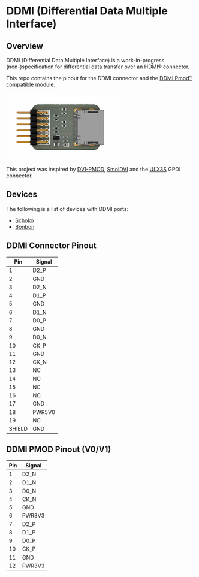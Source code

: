 # DDMI (Differential Data Multiple Interface)

## Overview

DDMI (Differential Data Multiple Interface) is a work-in-progress (non-)specification for differential data transfer over an HDMI&reg; connector.

This repo contains the pinout for the DDMI connector and the [DDMI Pmod&trade; compatible module](https://machdyne.com/product/ddmi-pmod).

![DDMI Pmod](https://github.com/machdyne/ddmi/blob/5b369be5159b5f61a21ae51bad638b94bcf4372a/ddmi.png)

This project was inspired by [DVI-PMOD](https://github.com/Wren6991/DVI-PMOD), [SmolDVI](https://github.com/Wren6991/SmolDVI) and the [ULX3S](https://github.com/emard/ulx3s) GPDI connector. 

## Devices

The following is a list of devices with DDMI ports:

  * [Schoko](https://machdyne.com/product/schoko-computer)
  * [Bonbon](https://machdyne.com/product/bonbon-computer)

## DDMI Connector Pinout
| Pin | Signal |
| --- | ------ |
| 1 | D2\_P |
| 2 | GND |
| 3 | D2\_N |
| 4 | D1\_P |
| 5 | GND |
| 6 | D1\_N |
| 7 | D0\_P |
| 8 | GND |
| 9 | D0\_N |
| 10 | CK\_P |
| 11 | GND |
| 12 | CK\_N |
| 13 | NC |
| 14 | NC |
| 15 | NC |
| 16 | NC |
| 17 | GND |
| 18 | PWR5V0 |
| 19 | NC |
| SHIELD | GND |

## DDMI PMOD Pinout (V0/V1)

| Pin | Signal |
| --- | ------ |
| 1 | D2\_N |
| 2 | D1\_N |
| 3 | D0\_N |
| 4 | CK\_N |
| 5 | GND |
| 6 | PWR3V3 |
| 7 | D2\_P |
| 8 | D1\_P |
| 9 | D0\_P |
| 10 | CK\_P |
| 11 | GND |
| 12 | PWR3V3 |
